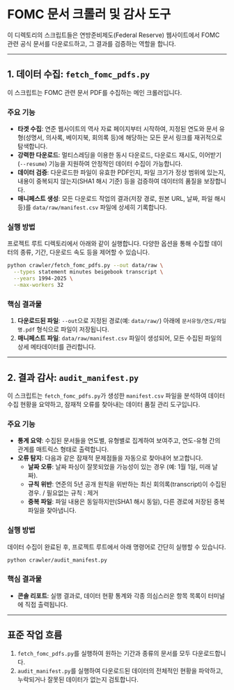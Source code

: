 
# FOMC 문서 크롤러 및 감사 도구

이 디렉토리의 스크립트들은 연방준비제도(Federal Reserve) 웹사이트에서 FOMC 관련 공식 문서를 다운로드하고, 그 결과를 검증하는 역할을 합니다.

---

## 1. 데이터 수집: `fetch_fomc_pdfs.py`

이 스크립트는 FOMC 관련 문서 PDF를 수집하는 메인 크롤러입니다.

### 주요 기능

*   **타겟 수집**: 연준 웹사이트의 역사 자료 페이지부터 시작하여, 지정된 연도와 문서 유형(성명서, 의사록, 베이지북, 회의록 등)에 해당하는 모든 문서 링크를 재귀적으로 탐색합니다.
*   **강력한 다운로드**: 멀티스레딩을 이용한 동시 다운로드, 다운로드 재시도, 이어받기(`--resume`) 기능을 지원하여 안정적인 데이터 수집이 가능합니다.
*   **데이터 검증**: 다운로드한 파일이 유효한 PDF인지, 파일 크기가 정상 범위에 있는지, 내용이 중복되지 않는지(SHA1 해시 기준) 등을 검증하여 데이터의 품질을 보장합니다.
*   **매니페스트 생성**: 모든 다운로드 작업의 결과(저장 경로, 원본 URL, 날짜, 파일 해시 등)를 `data/raw/manifest.csv` 파일에 상세히 기록합니다.

### 실행 방법

프로젝트 루트 디렉토리에서 아래와 같이 실행합니다. 다양한 옵션을 통해 수집할 데이터의 종류, 기간, 다운로드 속도 등을 제어할 수 있습니다.

```bash
python crawler/fetch_fomc_pdfs.py --out data/raw \
  --types statement minutes beigebook transcript \
  --years 1994-2025 \
  --max-workers 32
```

### 핵심 결과물

1.  **다운로드된 파일**: `--out`으로 지정된 경로(예: `data/raw/`) 아래에 `문서유형/연도/파일명.pdf` 형식으로 파일이 저장됩니다.
2.  **매니페스트 파일**: `data/raw/manifest.csv` 파일이 생성되어, 모든 수집된 파일의 상세 메타데이터를 관리합니다.

---

## 2. 결과 감사: `audit_manifest.py`

이 스크립트는 `fetch_fomc_pdfs.py`가 생성한 `manifest.csv` 파일을 분석하여 데이터 수집 현황을 요약하고, 잠재적 오류를 찾아내는 데이터 품질 관리 도구입니다.

### 주요 기능

*   **통계 요약**: 수집된 문서들을 연도별, 유형별로 집계하여 보여주고, 연도-유형 간의 관계를 매트릭스 형태로 출력합니다.
*   **오류 탐지**: 다음과 같은 잠재적 문제점들을 자동으로 찾아내어 보고합니다.
    *   **날짜 오류**: 날짜 파싱이 잘못되었을 가능성이 있는 경우 (예: 1월 1일, 미래 날짜).
    *   **규칙 위반**: 연준의 5년 공개 원칙을 위반하는 최신 회의록(transcript)이 수집된 경우. / 필요없는 규칙 : 제거
    *   **중복 파일**: 파일 내용은 동일하지만(SHA1 해시 동일), 다른 경로에 저장된 중복 파일을 찾아냅니다.

### 실행 방법

데이터 수집이 완료된 후, 프로젝트 루트에서 아래 명령어로 간단히 실행할 수 있습니다.

```bash
python crawler/audit_manifest.py
```

### 핵심 결과물

*   **콘솔 리포트**: 실행 결과로, 데이터 현황 통계와 각종 의심스러운 항목 목록이 터미널에 직접 출력됩니다.

---

## 표준 작업 흐름

1.  `fetch_fomc_pdfs.py`를 실행하여 원하는 기간과 종류의 문서를 모두 다운로드합니다.
2.  `audit_manifest.py`를 실행하여 다운로드된 데이터의 전체적인 현황을 파악하고, 누락되거나 잘못된 데이터가 없는지 검토합니다.

```
